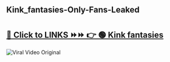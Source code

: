 
 ## Kink_fantasies-Only-Fans-Leaked

# <h2><a href="https://clipsfans.com/Kink_fantasies&ref=git">🔗 Click to LINKS ⏩⏩ 👉 🟢 Kink fantasies </a></h2>

<a href="https://clipsfans.com/Kink_fantasies&ref=git" rel="nofollow" data-target="animated-image.originalLink"><img src="https://i.ibb.co.com/xMMVF88/686577567.gif" alt="Viral Video Original" style="max-width: 100%; display: inline-block;" data-target="animated-image.originalImage"></a>
